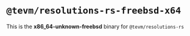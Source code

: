 # `@tevm/resolutions-rs-freebsd-x64`

This is the **x86_64-unknown-freebsd** binary for `@tevm/resolutions-rs`
